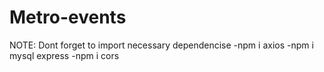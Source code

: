 # Metro-events

NOTE: Dont forget to import necessary dependencise
    -npm i axios
    -npm i mysql express
    -npm i cors
    
